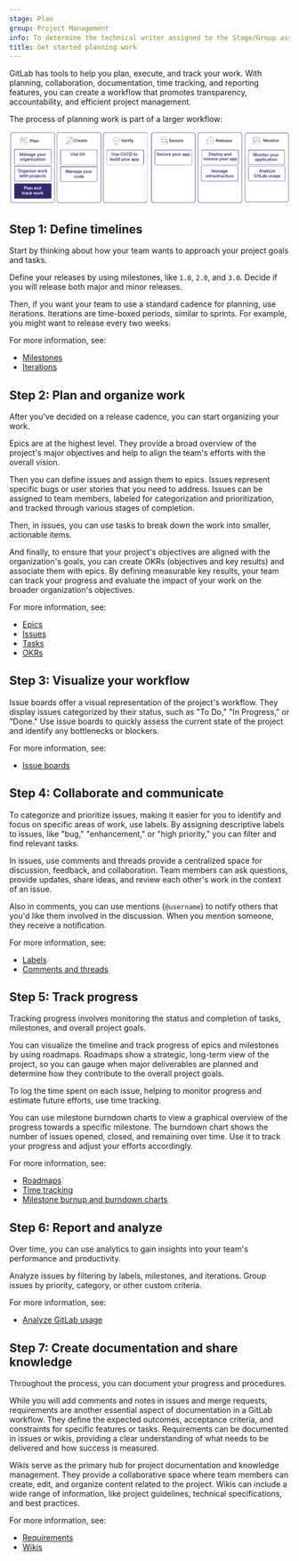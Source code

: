 ```yaml
---
stage: Plan
group: Project Management
info: To determine the technical writer assigned to the Stage/Group associated with this page, see https://handbook.gitlab.com/handbook/product/ux/technical-writing/#assignments
title: Get started planning work
---
```


GitLab has tools to help you plan, execute, and track your work.
With planning, collaboration, documentation, time tracking, and reporting features,
you can create a workflow that promotes transparency, accountability, and efficient project management.

The process of planning work is part of a larger workflow:

![Workflow](img/get_started_planning_v16_11.png)

## Step 1: Define timelines

Start by thinking about how your team wants to approach your project goals and tasks.

Define your releases by using milestones, like `1.0`, `2.0`, and `3.0`. Decide if you will release both major and minor
releases.

Then, if you want your team to use a standard cadence for planning, use iterations.
Iterations are time-boxed periods, similar to sprints. For example, you might want
to release every two weeks.

For more information, see:

- [Milestones](../project/milestones/_index.md)
- [Iterations](../group/iterations/_index.md)

## Step 2: Plan and organize work

After you've decided on a release cadence, you can start organizing your work.

Epics are at the highest level. They provide a broad overview of the project's major objectives
and help to align the team's efforts with the overall vision.

Then you can define issues and assign them to epics.
Issues represent specific bugs or user stories that you need to address.
Issues can be assigned to team members, labeled for categorization and prioritization,
and tracked through various stages of completion.

Then, in issues, you can use tasks to break down the work into smaller, actionable items.

And finally, to ensure that your project's objectives are aligned with the organization's goals,
you can create OKRs (objectives and key results) and associate them with epics.
By defining measurable key results, your team can track your progress
and evaluate the impact of your work on the broader organization's objectives.

For more information, see:

- [Epics](../group/epics/_index.md)
- [Issues](../project/issues/_index.md)
- [Tasks](../tasks.md)
- [OKRs](../okrs.md)

## Step 3: Visualize your workflow

Issue boards offer a visual representation of the project's workflow. They display
issues categorized by their status, such as "To Do," "In Progress," or "Done."
Use issue boards to quickly assess the current state of the project
and identify any bottlenecks or blockers.

For more information, see:

- [Issue boards](../project/issue_board.md)

## Step 4: Collaborate and communicate

To categorize and prioritize issues, making it easier for you to identify and focus
on specific areas of work, use labels. By assigning descriptive labels to issues,
like "bug," "enhancement," or "high priority," you can filter and find relevant tasks.

In issues, use comments and threads provide a centralized space for discussion,
feedback, and collaboration. Team members can ask questions, provide updates, share ideas,
and review each other's work in the context of an issue.

Also in comments, you can use mentions (`@username`) to notify others
that you'd like them involved in the discussion.
When you mention someone, they receive a notification.

For more information, see:

- [Labels](../project/labels.md)
- [Comments and threads](../discussions/_index.md)

## Step 5: Track progress

Tracking progress involves monitoring the status and completion of tasks, milestones, and overall project goals.

You can visualize the timeline and track progress of epics and milestones by using roadmaps.
Roadmaps show a strategic, long-term view of the project, so you can gauge when major
deliverables are planned and determine how they contribute to the overall project goals.

To log the time spent on each issue, helping to monitor progress and estimate future efforts,
use time tracking.

You can use milestone burndown charts to view a graphical overview of the progress towards a specific
milestone. The burndown chart shows the number of issues opened, closed, and remaining over time.
Use it to track your progress and adjust your efforts accordingly.

For more information, see:

- [Roadmaps](../group/roadmap/_index.md)
- [Time tracking](../project/time_tracking.md)
- [Milestone burnup and burndown charts](../project/milestones/burndown_and_burnup_charts.md)

## Step 6: Report and analyze

Over time, you can use analytics to gain insights into your team's performance and productivity.

Analyze issues by filtering by labels, milestones, and iterations.
Group issues by priority, category, or other custom criteria.

For more information, see:

- [Analyze GitLab usage](../analytics/_index.md)

## Step 7: Create documentation and share knowledge

Throughout the process, you can document your progress and procedures.

While you will add comments and notes in issues and merge requests,
requirements are another essential aspect of documentation in a GitLab workflow.
They define the expected outcomes, acceptance criteria, and constraints
for specific features or tasks. Requirements can be documented in issues or
wikis, providing a clear understanding of what needs to be delivered and how success is measured.

Wikis serve as the primary hub for project documentation and knowledge management.
They provide a collaborative space where team members can create, edit, and organize
content related to the project. Wikis can include a wide
range of information, like project guidelines, technical specifications, and best practices.

For more information, see:

- [Requirements](../project/requirements/_index.md)
- [Wikis](../project/wiki/_index.md)

